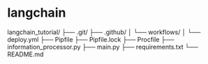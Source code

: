 # langchain

langchain_tutorial/
├── .git/
├── .github/
│   └── workflows/
│       └── deploy.yml
├── Pipfile
├── Pipfile.lock
├── Procfile
├── information_processor.py
├── main.py
├── requirements.txt
└── README.md
